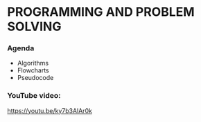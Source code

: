# PROGRAMMING AND PROBLEM SOLVING

### Agenda
- Algorithms
- Flowcharts
- Pseudocode

### YouTube video:
https://youtu.be/ky7b3AlAr0k